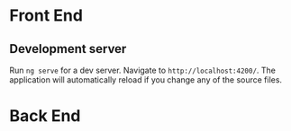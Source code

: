 # Front End

## Development server

Run `ng serve` for a dev server. Navigate to `http://localhost:4200/`. The application will automatically reload if you change any of the source files.

# Back End
